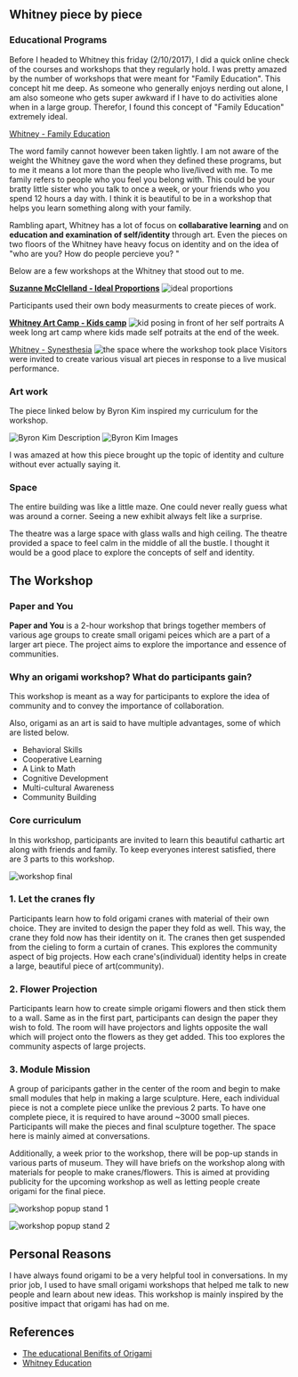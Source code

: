 ## Whitney piece by piece

### Educational Programs

Before I headed to Whitney this friday (2/10/2017), I did a quick online check of the courses and workshops that they regularly hold. I was pretty amazed by the number of workshops that were meant for "Family Education". This concept hit me deep. As someone who generally enjoys nerding out alone, I am also someone who gets super awkward if I have to do activities alone when in a large group. Therefor, I found this concept of "Family Education" extremely ideal.

[Whitney - Family Education](http://whitney.org/Education/Families)

The word family cannot however been taken lightly. I am not aware of the weight the Whitney gave the word when they defined these programs, but to me it means a lot more than the people who live/lived with me. To me family refers to people who you feel you belong with. This could be your bratty little sister who you talk to once a week, or your friends who you spend 12 hours a day with. I think it is beautiful to be in a workshop that helps you learn something along with your family.

Rambling apart, Whitney has a lot of focus on **collabarative learning** and on **education and examination of self/identity** through art.
Even the pieces on two floors of the Whitney have heavy focus on identity and on the idea of "who are you? How do people percieve you? "

Below are a few workshops at the Whitney that stood out to me.

**[Suzanne McClelland - Ideal Proportions](http://whitney.org/Education/EducationBlog/ArtistsChoiceSuzanneMcclelland)**
![ideal proportions](http://i.imgur.com/itMJdp9.jpg)

Participants used their own body measurments to create pieces of work.


**[Whitney Art Camp - Kids camp](http://whitney.org/Education/EducationBlog/WhitneyArtCamp)**
![kid posing in front of her self portraits](http://i.imgur.com/cGMHetp.jpg)
A week long art camp where kids made self potraits at the end of the week.


[Whitney - Synesthesia](http://whitney.org/Events/StudioNightSoundColor)
![the space where the workshop took place](http://i.imgur.com/MWZFsho.png)
Visitors were invited to create various visual art pieces in response to a live musical performance.

### Art work

The piece linked below by Byron Kim inspired my curriculum for the workshop.

![Byron Kim Description](http://i.imgur.com/WHqmung.jpg)
![Byron Kim Images](http://i.imgur.com/BVjVIBz.jpg)

I was amazed at how this piece brought up the topic of identity and culture without ever actually saying it. 

### Space

The entire building was like a little maze. One could never really guess what was around a corner. Seeing a new exhibit always felt like a surprise.

The theatre was a large space with glass walls and high ceiling. The theatre provided a space to feel calm in the middle of all the bustle. I thought it would be a good place to explore the concepts of self and identity.


## The Workshop

### Paper and You

**Paper and You** is a 2-hour workshop that brings together members of various age groups to create small origami peices which are a part of a larger art piece. The project aims to explore the importance and essence of communities.

### Why an origami workshop? What do participants gain?

This workshop is meant as a way for participants to explore the idea of community and to convey the importance of collaboration.

Also, origami as an art is said to have multiple advantages, some of which are listed below.

* Behavioral Skills
* Cooperative Learning
* A Link to Math
* Cognitive Development
* Multi-cultural Awareness
* Community Building

### Core curriculum

In this workshop, participants are invited to learn this beautiful cathartic art along with friends and family. To keep everyones interest satisfied, there are 3 parts to this workshop.

![workshop final](http://i.imgur.com/orUhj9y.jpg)


### 1. Let the cranes fly

Participants learn how to fold origami cranes with material of their own choice. They are invited to design the paper they fold as well. This way, the crane they fold now has their identity on it. The cranes then get suspended from the cieling to form a curtain of cranes. This explores the community aspect of big projects. How each crane's(individual) identity helps in create a large, beautiful piece of art(community).

### 2. Flower Projection

Participants learn how to create simple origami flowers and then stick them to a wall. Same as in the first part, participants can design the paper they wish to fold. The room will have projectors and lights opposite the wall which will project onto the flowers as they get added. This too explores the community aspects of large projects.

### 3. Module Mission

A group of paricipants gather in the center of the room and begin to make small modules that help in making a large sculpture. Here, each individual piece is not a complete piece unlike the previous 2 parts. To have one complete piece, it is required to have around ~3000 small pieces. Participants will make the pieces and final sculpture together. The space here is mainly aimed at conversations.

Additionally, a week prior to the workshop, there will be pop-up stands in various parts of museum. They will have briefs on the workshop along with materials for people to make cranes/flowers. This is aimed at providing publicity for the upcoming workshop as well as letting people create origami for the final piece.

![workshop popup stand 1](http://i.imgur.com/yoD7LNr.jpg)

![workshop popup stand 2](http://i.imgur.com/2JaLie7.jpg)

## Personal Reasons

I have always found origami to be a very helpful tool in conversations. In my prior job, I used to have small origami workshops that helped me talk to new people and learn about new ideas. This workshop is mainly inspired by the positive impact that origami has had on me.

## References
* [The educational Benifits of Origami](http://home.earthlink.net/~robertcubie/origami/edu.html)
* [Whitney Education](http://whitney.org/Education/)
